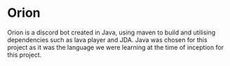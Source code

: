 # Orion
Orion is a discord bot created in Java, using maven to build and utilising dependencies such as lava player and JDA. Java was chosen for this project as it was the language we were learning at the time of inception for this project.
